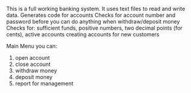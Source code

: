  This is a full working banking system. 
 It uses text files to read and write data.
 Generates code for accounts
 Checks for account number and password before you can do anything when withdraw/deposit money
 Checks for: sufficient funds, 
             positive numbers, 
             two decimal points (for cents),
             active accounts
             creating accounts for new customers
          


 Main Menu you can:

1. open account
2. close account
3. withdraw money
4. deposit money
5. report for management
